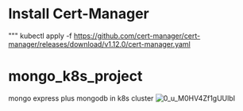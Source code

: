 # Install Cert-Manager

"""
kubectl apply -f https://github.com/cert-manager/cert-manager/releases/download/v1.12.0/cert-manager.yaml

# mongo_k8s_project

mongo express plus mongodb in k8s cluster
![0_u_M0HV4Zf1gUUlbI](https://user-images.githubusercontent.com/66924041/184323631-d7207b44-5db1-4098-974c-5e58ee24b00b.png)
